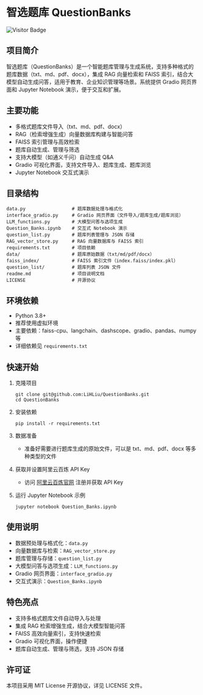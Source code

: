 
# 智选题库 QuestionBanks

![Visitor Badge](https://visitor-badge.laobi.icu/badge?page_id=LiHLiu.QuestionBanks)

## 项目简介

智选题库（QuestionBanks）是一个智能题库管理与生成系统，支持多种格式的题库数据（txt、md、pdf、docx），集成 RAG 向量检索和 FAISS 索引，结合大模型自动生成问答，适用于教育、企业知识管理等场景。系统提供 Gradio 网页界面和 Jupyter Notebook 演示，便于交互和扩展。

## 主要功能

- 多格式题库文件导入（txt、md、pdf、docx）
- RAG（检索增强生成）向量数据库构建与智能问答
- FAISS 索引管理与高效检索
- 题库自动生成、管理与筛选
- 支持大模型（如通义千问）自动生成 Q&A
- Gradio 可视化界面，支持文件导入、题库生成、题库浏览
- Jupyter Notebook 交互式演示

## 目录结构

```
data.py                 # 题库数据处理与格式化
interface_gradio.py     # Gradio 网页界面（文件导入/题库生成/题库浏览）
LLM_functions.py        # 大模型问答与选项生成
Question_Banks.ipynb    # 交互式 Notebook 演示
question_list.py        # 题库列表管理与 JSON 存储
RAG_vector_store.py     # RAG 向量数据库与 FAISS 索引
requirements.txt        # 项目依赖
data/                   # 题库原始数据（txt/md/pdf/docx）
faiss_index/            # FAISS 索引文件（index.faiss/index.pkl）
question_list/          # 题库列表 JSON 文件
readme.md               # 项目说明文档
LICENSE					# 开源协议
```

## 环境依赖

- Python 3.8+
- 推荐使用虚拟环境
- 主要依赖：faiss-cpu、langchain、dashscope、gradio、pandas、numpy 等
- 详细依赖见 `requirements.txt`

## 快速开始

1. 克隆项目
	```
	git clone git@github.com:LiHLiu/QuestionBanks.git
	cd QuestionBanks
	```
2. 安装依赖
	```
	pip install -r requirements.txt
	```

3. 数据准备
	 - 准备好需要进行题库生成的原始文件，可以是 txt、md、pdf、docx 等多种类型的文件

4. 获取并设置阿里云百炼 API Key
	 - 访问 [阿里云百炼官网](https://dashscope.aliyun.com/) 注册并获取 API Key

5. 运行 Jupyter Notebook 示例
	 ```
	 jupyter notebook Question_Banks.ipynb
	 ```

## 使用说明

- 数据预处理与格式化：`data.py`
- 向量数据库与检索：`RAG_vector_store.py`
- 题库管理与存储：`question_list.py`
- 大模型问答与选项生成：`LLM_functions.py`
- Gradio 网页界面：`interface_gradio.py`
- 交互式演示：`Question_Banks.ipynb`

## 特色亮点

- 支持多格式题库文件自动导入与处理
- 集成 RAG 检索增强生成，结合大模型智能问答
- FAISS 高效向量索引，支持快速检索
- Gradio 可视化界面，操作便捷
- 题库自动生成、管理与筛选，支持 JSON 存储

## 许可证

本项目采用 MIT License 开源协议，详见 LICENSE 文件。



